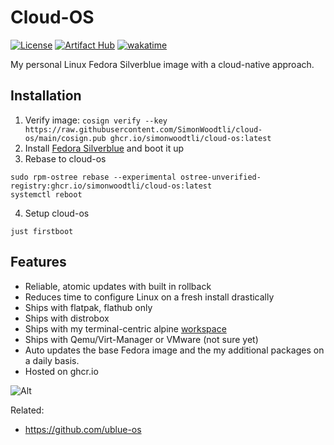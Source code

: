 # Cloud-OS

[![License](https://img.shields.io/badge/license-Apache2-brightgreen.svg)](LICENSE)
[![Artifact Hub](https://img.shields.io/endpoint?url=https://artifacthub.io/badge/repository/cloud-os)](https://artifacthub.io/packages/search?repo=cloud-os)
[![wakatime](https://wakatime.com/badge/user/173067c8-7ded-4cfb-8605-b3032659c00c/project/2500ba3a-f747-4893-b70e-4278332c24fc.svg)](https://wakatime.com/badge/user/173067c8-7ded-4cfb-8605-b3032659c00c/project/2500ba3a-f747-4893-b70e-4278332c24fc)

My personal Linux Fedora Silverblue image with a cloud-native approach. 

## Installation

1. Verify image: `cosign verify --key https://raw.githubusercontent.com/SimonWoodtli/cloud-os/main/cosign.pub ghcr.io/simonwoodtli/cloud-os:latest`
2. Install [Fedora Silverblue][silverblue] and boot it up
3. Rebase to cloud-os

```
sudo rpm-ostree rebase --experimental ostree-unverified-registry:ghcr.io/simonwoodtli/cloud-os:latest
systemctl reboot
```

4. Setup cloud-os

```
just firstboot
```

## Features

* Reliable, atomic updates with built in rollback
* Reduces time to configure Linux on a fresh install drastically
* Ships with flatpak, flathub only
* Ships with distrobox
* Ships with my terminal-centric alpine [workspace]
* Ships with Qemu/Virt-Manager or VMware (not sure yet)
* Auto updates the base Fedora image and the my additional packages on a daily
  basis.
* Hosted on ghcr.io

![Alt](https://repobeats.axiom.co/api/embed/fa9e3f63018894aee1a032e23926a68beb110808.svg "Repobeats analytics image")

[workspace]: <https://github.com/SimonWoodtli/workspace>
[silverblue]: <https://fedoraproject.org/silverblue/download/>

Related:

* <https://github.com/ublue-os>
